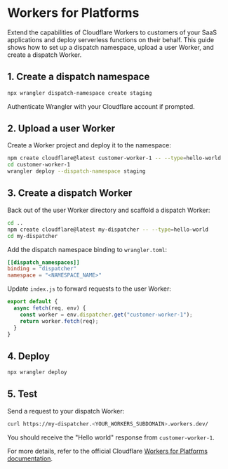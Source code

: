 # Workers for Platforms

Extend the capabilities of Cloudflare Workers to customers of your SaaS applications and deploy serverless functions on their behalf. This guide shows how to set up a dispatch namespace, upload a user Worker, and create a dispatch Worker.

## 1. Create a dispatch namespace

```bash
npx wrangler dispatch-namespace create staging
```

Authenticate Wrangler with your Cloudflare account if prompted.

## 2. Upload a user Worker

Create a Worker project and deploy it to the namespace:

```bash
npm create cloudflare@latest customer-worker-1 -- --type=hello-world
cd customer-worker-1
wrangler deploy --dispatch-namespace staging
```

## 3. Create a dispatch Worker

Back out of the user Worker directory and scaffold a dispatch Worker:

```bash
cd ..
npm create cloudflare@latest my-dispatcher -- --type=hello-world
cd my-dispatcher
```

Add the dispatch namespace binding to `wrangler.toml`:

```toml
[[dispatch_namespaces]]
binding = "dispatcher"
namespace = "<NAMESPACE_NAME>"
```

Update `index.js` to forward requests to the user Worker:

```javascript
export default {
  async fetch(req, env) {
    const worker = env.dispatcher.get("customer-worker-1");
    return worker.fetch(req);
  }
}
```

## 4. Deploy

```bash
npx wrangler deploy
```

## 5. Test

Send a request to your dispatch Worker:

```bash
curl https://my-dispatcher.<YOUR_WORKERS_SUBDOMAIN>.workers.dev/
```

You should receive the "Hello world" response from `customer-worker-1`.

For more details, refer to the official Cloudflare [Workers for Platforms documentation](https://developers.cloudflare.com/workers/platforms/).
